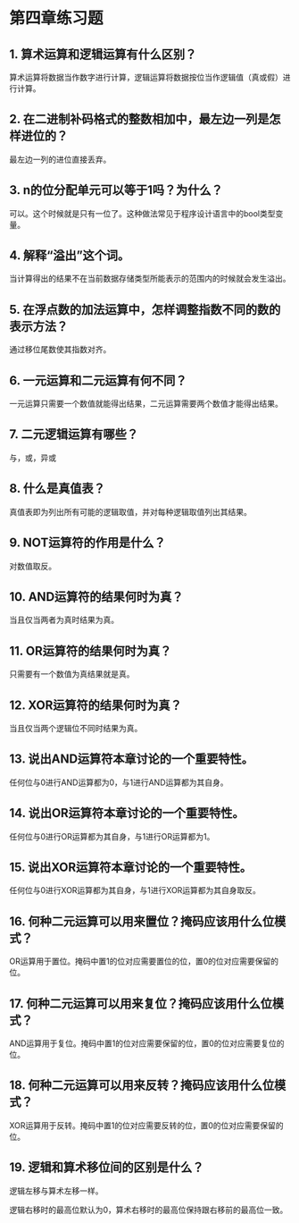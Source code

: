 # 第四章练习题

## 1. 算术运算和逻辑运算有什么区别？

算术运算将数据当作数字进行计算，逻辑运算将数据按位当作逻辑值（真或假）进行计算。

## 2. 在二进制补码格式的整数相加中，最左边一列是怎样进位的？

最左边一列的进位直接丢弃。

## 3. n的位分配单元可以等于1吗？为什么？

可以。这个时候就是只有一位了。这种做法常见于程序设计语言中的bool类型变量。

## 4. 解释“溢出”这个词。

当计算得出的结果不在当前数据存储类型所能表示的范围内的时候就会发生溢出。

## 5. 在浮点数的加法运算中，怎样调整指数不同的数的表示方法？

通过移位尾数使其指数对齐。

## 6. 一元运算和二元运算有何不同？

一元运算只需要一个数值就能得出结果，二元运算需要两个数值才能得出结果。

## 7. 二元逻辑运算有哪些？

与，或，异或

## 8. 什么是真值表？

真值表即为列出所有可能的逻辑取值，并对每种逻辑取值列出其结果。

## 9. NOT运算符的作用是什么？

对数值取反。

## 10. AND运算符的结果何时为真？

当且仅当两者为真时结果为真。

## 11. OR运算符的结果何时为真？

只需要有一个数值为真结果就是真。

## 12. XOR运算符的结果何时为真？

当且仅当两个逻辑位不同时结果为真。

## 13. 说出AND运算符本章讨论的一个重要特性。

任何位与0进行AND运算都为0，与1进行AND运算都为其自身。

## 14. 说出OR运算符本章讨论的一个重要特性。

任何位与0进行OR运算都为其自身，与1进行OR运算都为1。

## 15. 说出XOR运算符本章讨论的一个重要特性。

任何位与0进行XOR运算都为其自身，与1进行XOR运算都为其自身取反。

## 16. 何种二元运算可以用来置位？掩码应该用什么位模式？

OR运算用于置位。掩码中置1的位对应需要置位的位，置0的位对应需要保留的位。

## 17. 何种二元运算可以用来复位？掩码应该用什么位模式？

AND运算用于复位。掩码中置1的位对应需要保留的位，置0的位对应需要复位的位。

## 18. 何种二元运算可以用来反转？掩码应该用什么位模式？

XOR运算用于反转。掩码中置1的位对应需要反转的位，置0的位对应需要保留的位。

## 19. 逻辑和算术移位间的区别是什么？

逻辑左移与算术左移一样。

逻辑右移时的最高位默认为0，算术右移时的最高位保持跟右移前的最高位一致。

